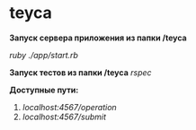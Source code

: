 # teyca

**Запуск сервера приложения из папки /teyca**

*ruby ./app/start.rb*

**Запуск тестов из папки /teyca**
*rspec*

**Доступные пути:**

1. *localhost:4567/operation*
2. *localhost:4567/submit*
